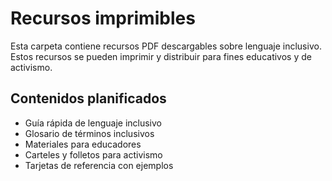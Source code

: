 # Recursos imprimibles

Esta carpeta contiene recursos PDF descargables sobre lenguaje inclusivo. Estos recursos se pueden imprimir y distribuir para fines educativos y de activismo.

## Contenidos planificados

- Guía rápida de lenguaje inclusivo
- Glosario de términos inclusivos
- Materiales para educadores
- Carteles y folletos para activismo
- Tarjetas de referencia con ejemplos